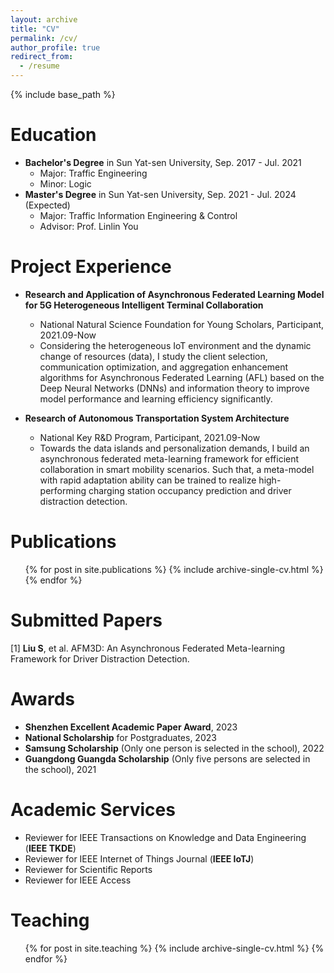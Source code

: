 ```yaml
---
layout: archive
title: "CV"
permalink: /cv/
author_profile: true
redirect_from:
  - /resume
---
```


{% include base_path %}

Education
======
* **Bachelor's Degree** in Sun Yat-sen University, Sep. 2017 - Jul. 2021
  * Major: Traffic Engineering
  * Minor: Logic
* **Master's Degree** in Sun Yat-sen University, Sep. 2021 - Jul. 2024 (Expected)
  * Major: Traffic Information Engineering & Control
  * Advisor: Prof. Linlin You

Project Experience
======
* **Research and Application of Asynchronous Federated Learning Model for 5G Heterogeneous Intelligent Terminal Collaboration** 
  * National Natural Science Foundation for Young Scholars, Participant, 2021.09-Now
  * Considering the heterogeneous IoT environment and the dynamic change of resources (data), I study the client selection, communication optimization, and aggregation enhancement algorithms for Asynchronous Federated Learning (AFL) based on the Deep Neural Networks (DNNs) and information theory to improve model performance and learning efficiency significantly.

* **Research of Autonomous Transportation System Architecture** 
  * National Key R&D Program, Participant, 2021.09-Now
  * Towards the data islands and personalization demands, I build an asynchronous federated meta-learning framework for efficient collaboration in smart mobility scenarios. Such that, a meta-model with rapid adaptation ability can be trained to realize high-performing charging station occupancy prediction and driver distraction detection.






Publications
======
  <ul>{% for post in site.publications %}
    {% include archive-single-cv.html %}
  {% endfor %}</ul>
  
Submitted Papers
======
[1] **Liu S**, et al. AFM3D: An Asynchronous Federated Meta-learning Framework for Driver Distraction Detection. 




Awards
======
* **Shenzhen Excellent Academic Paper Award**, 2023
* **National Scholarship** for Postgraduates, 2023
* **Samsung Scholarship** (Only one person is selected in the school), 2022
* **Guangdong Guangda Scholarship** (Only five persons are selected in the school), 2021


Academic Services
======
* Reviewer for IEEE Transactions on Knowledge and Data Engineering (**IEEE TKDE**)
* Reviewer for IEEE Internet of Things Journal (**IEEE IoTJ**)
* Reviewer for Scientific Reports
* Reviewer for IEEE Access

  
Teaching
======
  <ul>{% for post in site.teaching %}
    {% include archive-single-cv.html %}
  {% endfor %}</ul>
  

